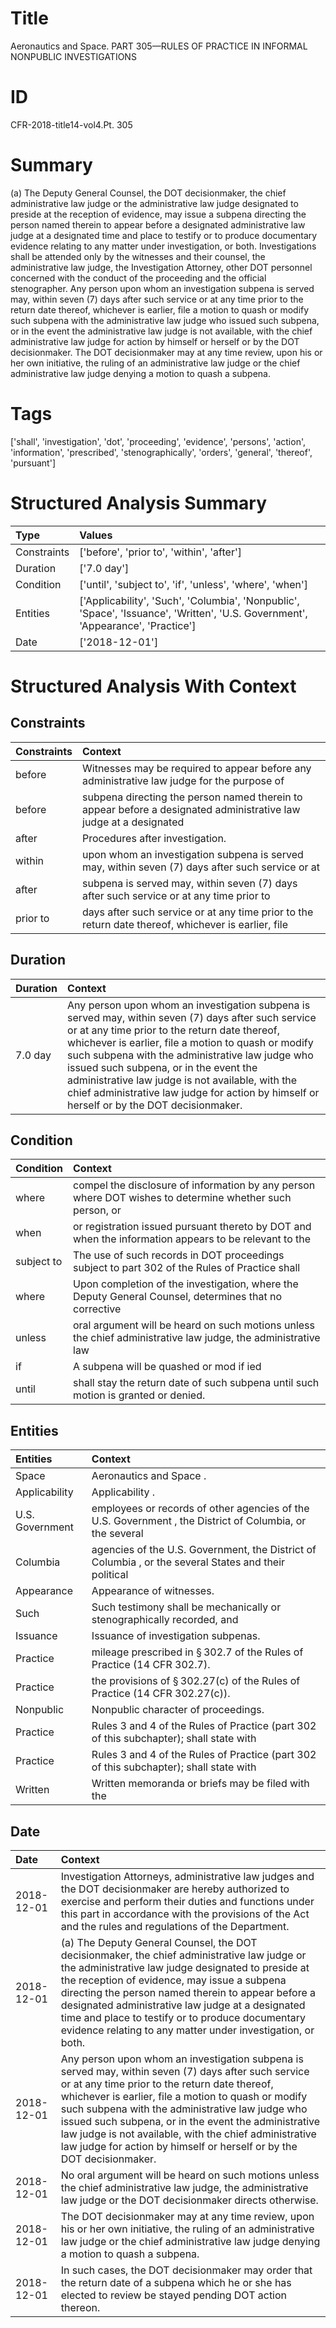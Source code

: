 # Title

 Aeronautics and Space. PART 305—RULES OF PRACTICE IN INFORMAL NONPUBLIC INVESTIGATIONS


# ID

 CFR-2018-title14-vol4.Pt. 305


# Summary

(a) The Deputy General Counsel, the DOT decisionmaker, the chief administrative law judge or the administrative law judge designated to preside at the reception of evidence, may issue a subpena directing the person named therein to appear before a designated administrative law judge at a designated time and place to testify or to produce documentary evidence relating to any matter under investigation, or both.
Investigations shall be attended only by the witnesses and their counsel, the administrative law judge, the Investigation Attorney, other DOT personnel concerned with the conduct of the proceeding and the official stenographer.
Any person upon whom an investigation subpena is served may, within seven (7) days after such service or at any time prior to the return date thereof, whichever is earlier, file a motion to quash or modify such subpena with the administrative law judge who issued such subpena, or in the event the administrative law judge is not available, with the chief administrative law judge for action by himself or herself or by the DOT decisionmaker.
The DOT decisionmaker may at any time review, upon his or her own initiative, the ruling of an administrative law judge or the chief administrative law judge denying a motion to quash a subpena.


# Tags

['shall', 'investigation', 'dot', 'proceeding', 'evidence', 'persons', 'action', 'information', 'prescribed', 'stenographically', 'orders', 'general', 'thereof', 'pursuant']


# Structured Analysis Summary

| Type        | Values                                                                                                                          |
|:------------|:--------------------------------------------------------------------------------------------------------------------------------|
| Constraints | ['before', 'prior to', 'within', 'after']                                                                                       |
| Duration    | ['7.0 day']                                                                                                                     |
| Condition   | ['until', 'subject to', 'if', 'unless', 'where', 'when']                                                                        |
| Entities    | ['Applicability', 'Such', 'Columbia', 'Nonpublic', 'Space', 'Issuance', 'Written', 'U.S. Government', 'Appearance', 'Practice'] |
| Date        | ['2018-12-01']                                                                                                                  |


# Structured Analysis With Context

 


## Constraints

| Constraints   | Context                                                                                                           |
|:--------------|:------------------------------------------------------------------------------------------------------------------|
| before        | Witnesses may be required to appear  before any administrative law judge for the purpose of                       |
| before        | subpena directing the person named therein to appear before a designated administrative law judge at a designated |
| after         | Procedures  after  investigation.                                                                                 |
| within        | upon whom an investigation subpena is served may, within seven (7) days after such service or at                  |
| after         | subpena is served may, within seven (7) days after such service or at any time prior to                           |
| prior to      | days after such service or at any time prior to the return date thereof, whichever is earlier, file               |


## Duration

| Duration   | Context                                                                                                                                                                                                                                                                                                                                                                                                                                                    |
|:-----------|:-----------------------------------------------------------------------------------------------------------------------------------------------------------------------------------------------------------------------------------------------------------------------------------------------------------------------------------------------------------------------------------------------------------------------------------------------------------|
| 7.0 day    | Any person upon whom an investigation subpena is served may, within seven (7) days after such service or at any time prior to the return date thereof, whichever is earlier, file a motion to quash or modify such subpena with the administrative law judge who issued such subpena, or in the event the administrative law judge is not available, with the chief administrative law judge for action by himself or herself or by the DOT decisionmaker. |


## Condition

| Condition   | Context                                                                                                       |
|:------------|:--------------------------------------------------------------------------------------------------------------|
| where       | compel the disclosure of information by any person where DOT wishes to determine whether such person, or      |
| when        | or registration issued pursuant thereto by DOT and when the information appears to be relevant to the         |
| subject to  | The use of such records in DOT proceedings  subject to part 302 of the Rules of Practice shall                |
| where       | Upon completion of the investigation,  where the Deputy General Counsel, determines that no corrective        |
| unless      | oral argument will be heard on such motions unless the chief administrative law judge, the administrative law |
| if          | A subpena will be quashed or mod if ied                                                                       |
| until       | shall stay the return date of such subpena until  such motion is granted or denied.                           |


## Entities

| Entities        | Context                                                                                                  |
|:----------------|:---------------------------------------------------------------------------------------------------------|
| Space           | Aeronautics and  Space .                                                                                 |
| Applicability   | Applicability .                                                                                          |
| U.S. Government | employees or records of other agencies of the U.S. Government , the District of Columbia, or the several |
| Columbia        | agencies of the U.S. Government, the District of Columbia , or the several States and their political    |
| Appearance      | Appearance  of witnesses.                                                                                |
| Such            | Such testimony shall be mechanically or stenographically recorded, and                                   |
| Issuance        | Issuance  of investigation subpenas.                                                                     |
| Practice        | mileage prescribed in &#167;&#8201;302.7 of the Rules of Practice  (14 CFR 302.7).                       |
| Practice        | the provisions of &#167;&#8201;302.27(c) of the Rules of Practice  (14 CFR 302.27(c)).                   |
| Nonpublic       | Nonpublic  character of proceedings.                                                                     |
| Practice        | Rules 3 and 4 of the Rules of Practice (part 302 of this subchapter); shall state with                   |
| Practice        | Rules 3 and 4 of the Rules of Practice (part 302 of this subchapter); shall state with                   |
| Written         | Written memoranda or briefs may be filed with the                                                        |


## Date

| Date       | Context                                                                                                                                                                                                                                                                                                                                                                                                                                                    |
|:-----------|:-----------------------------------------------------------------------------------------------------------------------------------------------------------------------------------------------------------------------------------------------------------------------------------------------------------------------------------------------------------------------------------------------------------------------------------------------------------|
| 2018-12-01 | Investigation Attorneys, administrative law judges and the DOT decisionmaker are hereby authorized to exercise and perform their duties and functions under this part in accordance with the provisions of the Act and the rules and regulations of the Department.                                                                                                                                                                                        |
| 2018-12-01 | (a) The Deputy General Counsel, the DOT decisionmaker, the chief administrative law judge or the administrative law judge designated to preside at the reception of evidence, may issue a subpena directing the person named therein to appear before a designated administrative law judge at a designated time and place to testify or to produce documentary evidence relating to any matter under investigation, or both.                              |
| 2018-12-01 | Any person upon whom an investigation subpena is served may, within seven (7) days after such service or at any time prior to the return date thereof, whichever is earlier, file a motion to quash or modify such subpena with the administrative law judge who issued such subpena, or in the event the administrative law judge is not available, with the chief administrative law judge for action by himself or herself or by the DOT decisionmaker. |
| 2018-12-01 | No oral argument will be heard on such motions unless the chief administrative law judge, the administrative law judge or the DOT decisionmaker directs otherwise.                                                                                                                                                                                                                                                                                         |
| 2018-12-01 | The DOT decisionmaker may at any time review, upon his or her own initiative, the ruling of an administrative law judge or the chief administrative law judge denying a motion to quash a subpena.                                                                                                                                                                                                                                                         |
| 2018-12-01 | In such cases, the DOT decisionmaker may order that the return date of a subpena which he or she has elected to review be stayed pending DOT action thereon.                                                                                                                                                                                                                                                                                               |



